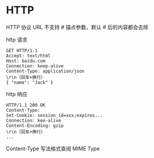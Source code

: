 # HTTP

HTTP 协议 URL 不支持 # 锚点参数，默认 # 后的内容都会去除 

http 请求

```
GET HTTP/1.1
Accept: text/html
Host: baidu.com
Connection: keep-alive
Content-Type: application/json
\r\n（回车+换行）
{ "name": "Jack" }
```

http 响应

```
HTTP/1.1 200 OK
Content-Type: 
Set-Cookie: session_id=xxx;expires...
Connection: kee-alive
Content-Encoding: gzip
\r\n（回车+换行）
...
```

Content-Type 写法格式查阅 MIME Type
